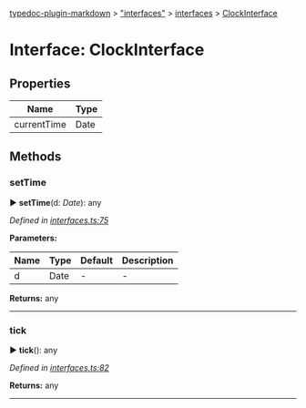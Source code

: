 [typedoc-plugin-markdown](../index.md) > ["interfaces"](../modules/_interfaces_.md) > [interfaces](../modules/_interfaces_.interfaces.md) > [ClockInterface](../interfaces/_interfaces_.interfaces.clockinterface.md)



# Interface: ClockInterface


## Properties

| Name  | Type                
| ------ | ------------------- 
| currentTime | Date
## Methods
<a id="settime"></a>

###  setTime

► **setTime**(d: *Date*): any



*Defined in [interfaces.ts:75](https://github.com/tgreyuk/typedoc-plugin-markdown/blob/master/tests/src/interfaces.ts#L75)*

**Parameters:**

| Name  | Type                | Default | Description  |
| ------ | ------------------- | ------------ | ------------ |
| d  | Date | - | - |





**Returns:** any





___

<a id="tick"></a>

###  tick

► **tick**(): any



*Defined in [interfaces.ts:82](https://github.com/tgreyuk/typedoc-plugin-markdown/blob/master/tests/src/interfaces.ts#L82)*



**Returns:** any





___



